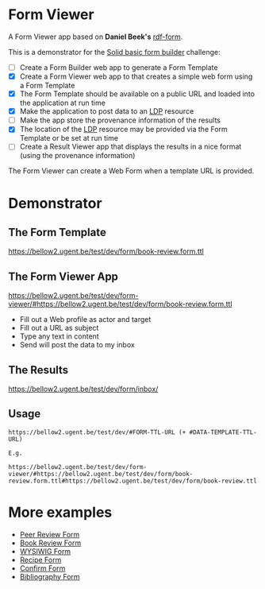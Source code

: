 # Form Viewer

A Form Viewer app based on **Daniel Beek's** [rdf-form](https://github.com/danielbeeke/rdf-form).

This is a demonstrator for the [Solid basic form builder](https://github.com/SolidLabResearch/Challenges/issues/19) challenge:

- [ ] Create a Form Builder web app to generate a Form Template
- [x] Create a Form Viewer web app to that creates a simple web form using a Form Template
- [x] The Form Template should be available on a public URL and loaded into the 
  application at run time
- [x] Make the application to post data to an [LDP](https://www.w3.org/TR/ldp/) resource 
- [ ] Make the app store the provenance information of the results
- [x] The location of the [LDP](https://www.w3.org/TR/ldp/) resource may be provided via the Form Template or be set at run time
- [ ] Create a Result Viewer app that displays the results in a nice format (using the provenance information)

The Form Viewer can create a Web Form when a template URL is provided. 

# Demonstrator 

## The Form Template

https://bellow2.ugent.be/test/dev/form/book-review.form.ttl

## The Form Viewer App

https://bellow2.ugent.be/test/dev/form-viewer/#https://bellow2.ugent.be/test/dev/form/book-review.form.ttl

 - Fill out a Web profile as actor and target
 - Fill out a URL as subject
 - Type any text in content
 - Send will post the data to my inbox

## The Results

https://bellow2.ugent.be/test/dev/form/inbox/

## Usage

```
https://bellow2.ugent.be/test/dev/#FORM-TTL-URL (+ #DATA-TEMPLATE-TTL-URL)

E.g.

https://bellow2.ugent.be/test/dev/form-viewer/#https://bellow2.ugent.be/test/dev/form/book-review.form.ttl#https://bellow2.ugent.be/test/dev/form/book-review.ttl
```

# More examples

- [Peer Review Form](https://bellow2.ugent.be/test/dev/form-viewer/#https://hochstenbach.inrupt.net/public/dev/form/report.form.ttl#https://bellow2.ugent.be/test/dev/form/artifact1.ttl)
- [Book Review Form](https://bellow2.ugent.be/test/dev/form-viewer/#https://bellow2.ugent.be/test/dev/form/book-review.form.ttl)
- [WYSIWIG Form](https://bellow2.ugent.be/test/dev/form-viewer/#https://bellow2.ugent.be/test/dev/form/wysiwyg.form.ttl)
- [Recipe Form](https://bellow2.ugent.be/test/dev/form-viewer/#https://bellow2.ugent.be/test/dev/form/recipe.form.ttl)
- [Confirm Form](https://bellow2.ugent.be/test/dev/form-viewer/#https://bellow2.ugent.be/test/dev/form/confirm.form.ttl)
- [Bibliography Form](https://bellow2.ugent.be/test/dev/form-viewer/#https://bellow2.ugent.be/test/dev/form/journalArticle.form.ttl)
